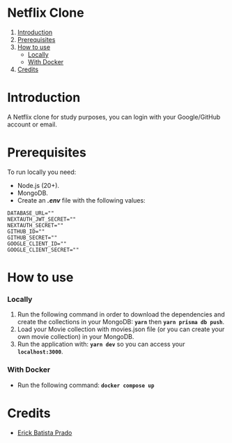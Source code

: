 # Netflix Clone

1. [Introduction](#introduction)
2. [Prerequisites](#prerequisites)
3. [How to use](#how-to-use)
   - [Locally](#with-docker)
   - [With Docker](#with-maven)
4. [Credits](#credits)

# Introduction

A Netflix clone for study purposes, you can login with your Google/GitHub account or email.

# Prerequisites

To run locally you need:

- Node.js (20+).
- MongoDB.
- Create an **_.env_** file with the following values:

```
DATABASE_URL=""
NEXTAUTH_JWT_SECRET=""
NEXTAUTH_SECRET=""
GITHUB_ID=""
GITHUB_SECRET=""
GOOGLE_CLIENT_ID=""
GOOGLE_CLIENT_SECRET=""
```

# How to use

### Locally

1. Run the following command in order to download the dependencies and create the collections in your MongoDB: **`yarn`** then **`yarn prisma db push`**.
2. Load your Movie collection with movies.json file (or you can create your own movie collection) in your MongoDB.
3. Run the application with: **`yarn dev`** so you can access your **`localhost:3000`**.

### With Docker

- Run the following command: **`docker compose up`**

# Credits

- [Erick Batista Prado](https://github.com/batistaerick)
